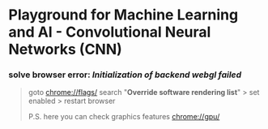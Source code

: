 # Playground for Machine Learning and AI - Convolutional Neural Networks (CNN)

### solve browser error: _Initialization of backend webgl failed_
> goto [chrome://flags/](chrome://flags/) search "**Override software rendering list**" > set enabled > restart browser
> 
> P.S. here you can check graphics features [chrome://gpu/](chrome://gpu/)

